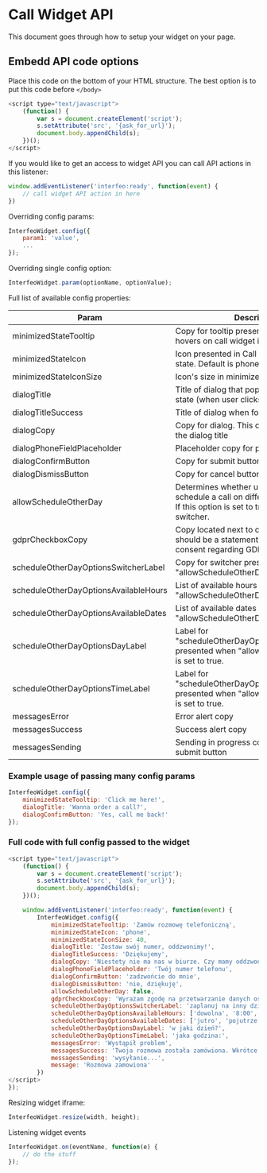 # Call Widget API

This document goes through how to setup your widget on your page.

## Embedd API code options

Place this code on the bottom of your HTML structure. The best option is to put this code before `</body>`

```javascript
<script type="text/javascript">
    (function() {
        var s = document.createElement('script');
        s.setAttribute('src', '{ask_for_url}');
        document.body.appendChild(s);
    })();
</script>
```

If you would like to get an access to widget API you can call API actions in this listener:

```javascript
window.addEventListener('interfeo:ready', function(event) {
    // call widget API action in here
})
```

Overriding config params:

```javascript
InterfeoWidget.config({
    param1: 'value',
    ...
});
```

Overriding single config option:

```javascript
InterfeoWidget.param(optionName, optionValue);
```

Full list of available config properties:

| Param | Description |
| --- | --- |
| minimizedStateTooltip | Copy for tooltip presented when user hovers on call widget icon |
| minimizedStateIcon | Icon presented in Call Widget minimized state. Default is phone |
| minimizedStateIconSize | Icon's size in minimized state |
| dialogTitle | Title of dialog that pops up in maximized state (when user clicks on widget icon) |
| dialogTitleSuccess | Title of dialog when form is submitted |
| dialogCopy | Copy for dialog. This copy is placed under the dialog title |
| dialogPhoneFieldPlaceholder | Placeholder copy for phone input field |
| dialogConfirmButton | Copy for submit button |
| dialogDismissButton | Copy for cancel button |
| allowScheduleOtherDay | Determines whether user is able to schedule a call on different date and time. If this option is set to true, user will see switcher.|
| gdprCheckboxCopy | Copy located next to checkbox. This should be a statement that user gives a consent regarding GDPR |
| scheduleOtherDayOptionsSwitcherLabel | Copy for switcher presented when "allowScheduleOtherDay" is set to true. |
| scheduleOtherDayOptionsAvailableHours | List of available hours presented when "allowScheduleOtherDay" is set to true.  |
| scheduleOtherDayOptionsAvailableDates | List of available dates presented when "allowScheduleOtherDay" is set to true.  |
| scheduleOtherDayOptionsDayLabel | Label for "scheduleOtherDayOptionsAvailableDates"  presented when "allowScheduleOtherDay" is set to true.  |
| scheduleOtherDayOptionsTimeLabel | Label for "scheduleOtherDayOptionsAvailableHours"  presented when "allowScheduleOtherDay" is set to true.  |
| messagesError | Error alert copy  |
| messagesSuccess | Success alert copy  |
| messagesSending | Sending in progress copy presented in submit button |

### Example usage of passing many config params

```javascript
InterfeoWidget.config({
    minimizedStateTooltip: 'Click me here!',
    dialogTitle: 'Wanna order a call?',
    dialogConfirmButton: 'Yes, call me back!'
});
```

### Full code with full config passed to the widget

```javascript
<script type="text/javascript">
    (function() {
        var s = document.createElement('script');
        s.setAttribute('src', '{ask_for_url}');
        document.body.appendChild(s);
    })();

    window.addEventListener('interfeo:ready', function(event) {
        InterfeoWidget.config({
            minimizedStateTooltip: 'Zamów rozmowę telefoniczną',
            minimizedStateIcon: 'phone',
            minimizedStateIconSize: 40,
            dialogTitle: 'Zostaw swój numer, oddzwonimy!',
            dialogTitleSuccess: 'Dziękujemy',
            dialogCopy: 'Niestety nie ma nas w biurze. Czy mamy oddzwonić do Ciebie, kiedy wrócimy do pracy?',
            dialogPhoneFieldPlaceholder: 'Twój numer telefonu',
            dialogConfirmButton: 'zadzwońcie do mnie',
            dialogDismissButton: 'nie, dziękuję',
            allowScheduleOtherDay: false,
            gdprCheckboxCopy: 'Wyrażam zgodę na przetwarzanie danych osobowych',
            scheduleOtherDayOptionsSwitcherLabel: 'zaplanuj na inny dzień',
            scheduleOtherDayOptionsAvailableHours: ['dowolna', '8:00', '8:30', '9:00', '9:30', '10:00', '10:30', '11:00', '11:30', '12:00', '12:30'],
            scheduleOtherDayOptionsAvailableDates: ['jutro', 'pojutrze', 'za dwa dni', 'za tydzień'],
            scheduleOtherDayOptionsDayLabel: 'w jaki dzień?',
            scheduleOtherDayOptionsTimeLabel: 'jaka godzina:',
            messagesError: 'Wystąpił problem',
            messagesSuccess: 'Twoja rozmowa została zamówiona. Wkrótce do Ciebie oddzwonimy',
            messagesSending: 'wysyłanie...',
            message: 'Rozmowa zamowiona'
        })
</script>
});
```


Resizing widget iframe:

```javascript
InterfeoWidget.resize(width, height);
```

Listening widget events
```javascript
InterfeoWidget.on(eventName, function(e) {
    // do the stuff
});
```
